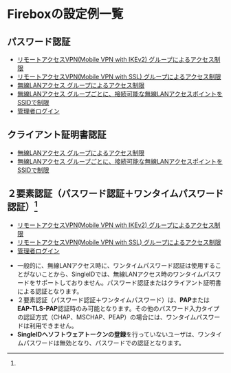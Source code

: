 # Fireboxの設定例一覧
## パスワード認証
* [リモートアクセスVPN(Mobile VPN with IKEv2) グループによるアクセス制限](vpn-group-password.md)
* [リモートアクセスVPN(Mobile VPN with SSL) グループによるアクセス制限](sslvpn-group-password.md)
* [無線LANアクセス グループによるアクセス制限](wlan-group-password.md)
* [無線LANアクセス グループごとに、接続可能な無線LANアクセスポイントをSSIDで制限](wlan-group-ssid-password.md)
* [管理者ログイン](adminlogin-user-password.md)

## クライアント証明書認証
* [無線LANアクセス グループによるアクセス制限](wlan-group-cert.md)
* [無線LANアクセス グループごとに、接続可能な無線LANアクセスポイントをSSIDで制限](wlan-group-ssid-cert.md)

## ２要素認証（パスワード認証＋ワンタイムパスワード認証）[^1]
* [リモートアクセスVPN(Mobile VPN with IKEv2) グループによるアクセス制限](vpn-group-otp.md)
* [リモートアクセスVPN(Mobile VPN with SSL) グループによるアクセス制限](sslvpn-group-otp.md)
* [管理者ログイン](adminlogin-user-otp.md)

[^1]:
  * 一般的に、無線LANアクセス時に、ワンタイムパスワード認証は使用することがないことから、SingleIDでは、無線LANアクセス時のワンタイムパスワードをサポートしておりません。パスワード認証またはクライアント証明書による認証となります。
  * ２要素認証（パスワード認証＋ワンタイムパスワード）は、**PAP**または**EAP-TLS-PAP**認証時のみ可能となります。その他のパスワード入力タイプの認証方式（CHAP、MSCHAP、PEAP）の場合には、ワンタイムパスワードは利用できません。
  * **SingleIDへソフトウェアトークンの登録**を行っていないユーザは、ワンタイムパスワードは無効となり、パスワードでの認証となります。